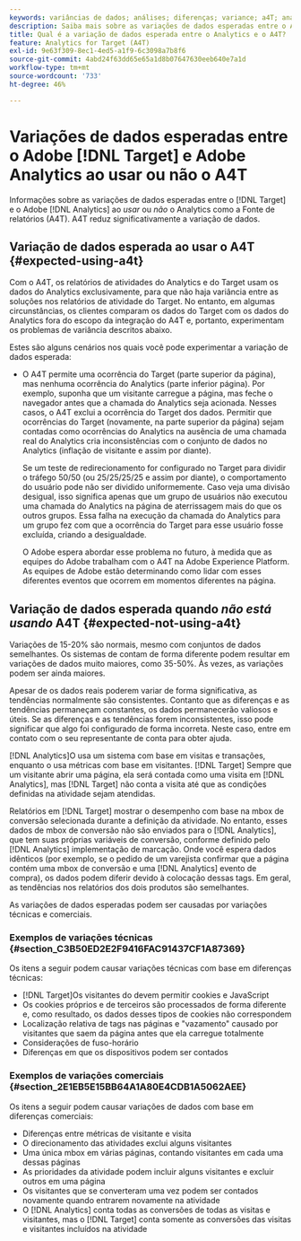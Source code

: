 ```yaml
---
keywords: variâncias de dados; análises; diferenças; variance; a4T; analytics para target; análises como fonte de relatórios; discrepâncias; discrepância
description: Saiba mais sobre as variações de dados esperadas entre o Adobe [!DNL Target] e do Analytics quando não estiver usando o Analytics para [!DNL Target] (A4T), que elimina a variância dos dados completamente.
title: Qual é a variação de dados esperada entre o Analytics e o A4T?
feature: Analytics for Target (A4T)
exl-id: 9e63f309-8ec1-4ed5-a1f9-6c3098a7b8f6
source-git-commit: 4abd24f63dd65e65a1d8b07647630eeb640e7a1d
workflow-type: tm+mt
source-wordcount: '733'
ht-degree: 46%

---
```


# Variações de dados esperadas entre o Adobe [!DNL Target] e Adobe Analytics ao usar ou não o A4T

Informações sobre as variações de dados esperadas entre o [!DNL Target] e o Adobe [!DNL Analytics] ao *usar* ou *não* o Analytics como a Fonte de relatórios (A4T). A4T reduz significativamente a variação de dados.

## Variação de dados esperada ao usar o A4T {#expected-using-a4t}

Com o A4T, os relatórios de atividades do Analytics e do Target usam os dados do Analytics exclusivamente, para que não haja variância entre as soluções nos relatórios de atividade do Target. No entanto, em algumas circunstâncias, os clientes comparam os dados do Target com os dados do Analytics fora do escopo da integração do A4T e, portanto, experimentam os problemas de variância descritos abaixo.

Estes são alguns cenários nos quais você pode experimentar a variação de dados esperada:

* O A4T permite uma ocorrência do Target (parte superior da página), mas nenhuma ocorrência do Analytics (parte inferior página). Por exemplo, suponha que um visitante carregue a página, mas feche o navegador antes que a chamada do Analytics seja acionada. Nesses casos, o A4T exclui a ocorrência do Target dos dados. Permitir que ocorrências do Target (novamente, na parte superior da página) sejam contadas como ocorrências do Analytics na ausência de uma chamada real do Analytics cria inconsistências com o conjunto de dados no Analytics (inflação de visitante e assim por diante).

   Se um teste de redirecionamento for configurado no Target para dividir o tráfego 50/50 (ou 25/25/25/25 e assim por diante), o comportamento do usuário pode não ser dividido uniformemente. Caso veja uma divisão desigual, isso significa apenas que um grupo de usuários não executou uma chamada do Analytics na página de aterrissagem mais do que os outros grupos. Essa falha na execução da chamada do Analytics para um grupo fez com que a ocorrência do Target para esse usuário fosse excluída, criando a desigualdade.

   O Adobe espera abordar esse problema no futuro, à medida que as equipes do Adobe trabalham com o A4T na Adobe Experience Platform. As equipes de Adobe estão determinando como lidar com esses diferentes eventos que ocorrem em momentos diferentes na página.

## Variação de dados esperada quando *não está usando* A4T {#expected-not-using-a4t}

Variações de 15-20% são normais, mesmo com conjuntos de dados semelhantes. Os sistemas de contam de forma diferente podem resultar em variações de dados muito maiores, como 35-50%. Às vezes, as variações podem ser ainda maiores.

Apesar de os dados reais poderem variar de forma significativa, as tendências normalmente são consistentes. Contanto que as diferenças e as tendências permaneçam constantes, os dados permanecerão valiosos e úteis. Se as diferenças e as tendências forem inconsistentes, isso pode significar que algo foi configurado de forma incorreta. Neste caso, entre em contato com o seu representante de conta para obter ajuda.

[!DNL Analytics]O usa um sistema com base em visitas e transações, enquanto o usa métricas com base em visitantes. [!DNL Target] Sempre que um visitante abrir uma página, ela será contada como uma visita em [!DNL Analytics], mas [!DNL Target] não conta a visita até que as condições definidas na atividade sejam atendidas.

Relatórios em [!DNL Target] mostrar o desempenho com base na mbox de conversão selecionada durante a definição da atividade. No entanto, esses dados de mbox de conversão não são enviados para o [!DNL Analytics], que tem suas próprias variáveis de conversão, conforme definido pelo [!DNL Analytics] implementação de marcação. Onde você espera dados idênticos (por exemplo, se o pedido de um varejista confirmar que a página contém uma mbox de conversão e uma [!DNL Analytics] evento de compra), os dados podem diferir devido à colocação dessas tags. Em geral, as tendências nos relatórios dos dois produtos são semelhantes.

As variações de dados esperadas podem ser causadas por variações técnicas e comerciais.

### Exemplos de variações técnicas  {#section_C3B50ED2E2F9416FAC91437CF1A87369}

Os itens a seguir podem causar variações técnicas com base em diferenças técnicas:

* [!DNL Target]Os visitantes do devem permitir cookies e JavaScript
* Os cookies próprios e de terceiros são processados de forma diferente e, como resultado, os dados desses tipos de cookies não correspondem
* Localização relativa de tags nas páginas e &quot;vazamento&quot; causado por visitantes que saem da página antes que ela carregue totalmente
* Considerações de fuso-horário
* Diferenças em que os dispositivos podem ser contados

### Exemplos de variações comerciais  {#section_2E1EB5E15BB64A1A80E4CDB1A5062AEE}

Os itens a seguir podem causar variações de dados com base em diferenças comerciais:

* Diferenças entre métricas de visitante e visita
* O direcionamento das atividades exclui alguns visitantes
* Uma única mbox em várias páginas, contando visitantes em cada uma dessas páginas
* As prioridades da atividade podem incluir alguns visitantes e excluir outros em uma página
* Os visitantes que se converteram uma vez podem ser contados novamente quando entrarem novamente na atividade
* O [!DNL Analytics] conta todas as conversões de todas as visitas e visitantes, mas o [!DNL Target] conta somente as conversões das visitas e visitantes incluídos na atividade
